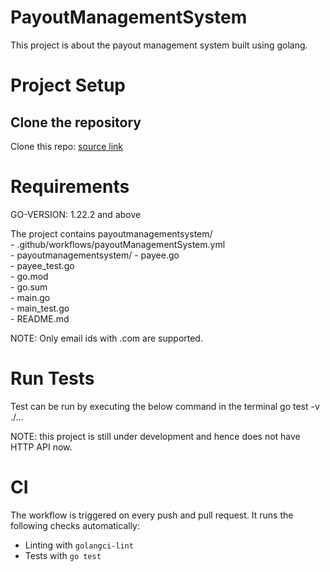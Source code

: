 # PayoutManagementSystem

This project is about the payout management system built using golang.

# Project Setup

## Clone the repository

Clone this repo: <a href = "https://github.com/Swarathmica-infraspec/payoutManagementSystem"> source link  </a>

# Requirements

GO-VERSION: 1.22.2 and above

The project contains payoutmanagementsystem/ <br>
    - .github/workflows/payoutManagementSystem.yml <br>
    - payoutmanagementsystem/
        - payee.go <br>
        - payee_test.go <br>
    - go.mod <br>
    - go.sum <br>
    - main.go <br>
    - main_test.go <br>
    - README.md <br>

NOTE: Only email ids with .com are supported.

# Run Tests

Test can be run by executing the below command in the terminal
  go test -v ./...

NOTE: this project is still under development and hence does not have HTTP API now.

# CI

The workflow is triggered on every push and pull request.
It runs the following checks automatically:
- Linting with `golangci-lint`
- Tests with `go test`
